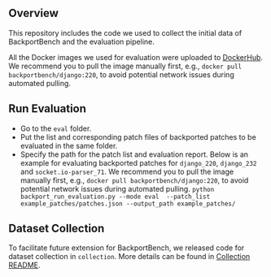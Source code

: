 ##  Overview
This repository includes the code we used to collect the initial data of BackportBench and the evaluation pipeline.

All the Docker images we used for evaluation were uploaded to [DockerHub](https://hub.docker.com/u/backportbench). 
We recommend you to pull the image manually first, e.g., `docker pull backportbench/django:220`, to avoid potential network issues during automated pulling.

## Run Evaluation
- Go to the `eval` folder.
- Put the list and corresponding patch files of backported patches to be evaluated in the same folder.
- Specify the path for the patch list and evaluation report.
Below is an example for evaluating backported patches for `django_220`, `django_232` and `socket.io-parser_71`.
We recommend you to pull the image manually first, e.g., `docker pull backportbench/django:220`, to avoid potential network issues during automated pulling.
`python backport_run_evaluation.py --mode eval  --patch_list example_patches/patches.json --output_path example_patches/`


## Dataset Collection
To facilitate future extension for BackportBench, we released code for dataset collection in `collection`. More details can be found in [Collection README](./collection/README.md).
